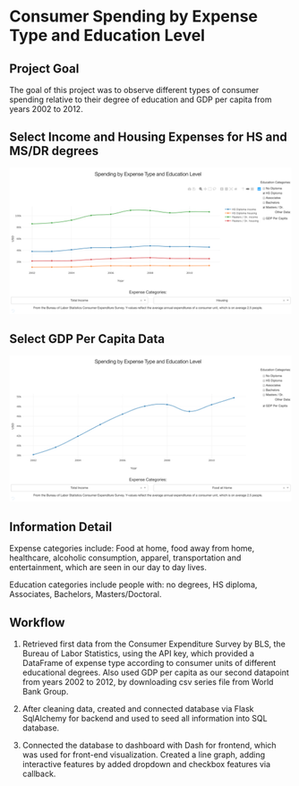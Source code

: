 # Consumer Spending by Expense Type and Education Level

## Project Goal
The goal of this project was to observe different types of consumer spending relative to their degree of education and GDP per capita from years 2002 to 2012.

## Select Income and Housing Expenses for HS and MS/DR degrees
![header](images/expense_and_education.png)

## Select GDP Per Capita Data
![header](images/GDP_data.png)

## Information Detail
Expense categories include: Food at home, food away from home, healthcare, alcoholic consumption, apparel, transportation and entertainment, which are seen in our day to day lives.

Education categories include people with: no degrees, HS diploma, Associates, Bachelors, Masters/Doctoral.

## Workflow
1. Retrieved first data from the Consumer Expenditure Survey by BLS, the Bureau of Labor Statistics, using the API key, which provided a DataFrame of expense type according to consumer units of different educational degrees. Also used GDP per capita as our second datapoint from years 2002 to 2012, by downloading csv series file from World Bank Group.

2. After cleaning data, created and connected database via Flask SqlAlchemy for backend and used to seed all information into SQL database.

3. Connected the database to dashboard with Dash for frontend, which was used for front-end visualization. Created a line graph, adding interactive features by added dropdown and checkbox features via callback.
